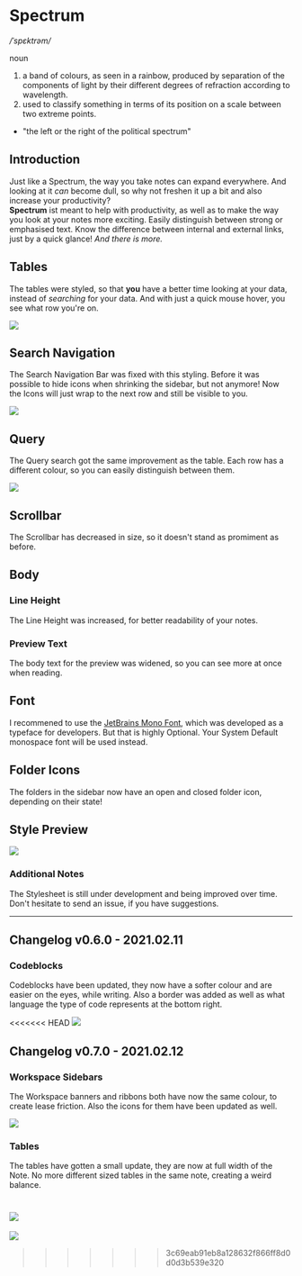 # Spectrum

_/ˈspɛktrəm/_

noun

1. a band of colours, as seen in a rainbow, produced by separation of the components of light by their different degrees of refraction according to wavelength.
2. used to classify something in terms of its position on a scale between two extreme points.

- "the left or the right of the political spectrum"

## Introduction

Just like a Spectrum, the way you take notes can expand everywhere. And looking at it _can_ become dull, so why not freshen it up a bit and also increase your productivity?  
**Spectrum** ist meant to help with productivity, as well as to make the way you look at your notes more exciting. Easily distinguish between strong or emphasised text. Know the difference between internal and external links, just by a quick glance! _And there is more._

## Tables

The tables were styled, so that **you** have a better time looking at your data, instead of _searching_ for your data. And with just a quick mouse hover, you see what row you're on.

![](./SpectrumTables.gif)

## Search Navigation

The Search Navigation Bar was fixed with this styling. Before it was possible to hide icons when shrinking the sidebar, but not anymore! Now the Icons will just wrap to the next row and still be visible to you.

![](./SpectrumNavbar.gif)

## Query

The Query search got the same improvement as the table. Each row has a different colour, so you can easily distinguish between them.

![](./SpectrumQuery.gif)

## Scrollbar

The Scrollbar has decreased in size, so it doesn't stand as promiment as before.

## Body

### Line Height

The Line Height was increased, for better readability of your notes.

### Preview Text

The body text for the preview was widened, so you can see more at once when reading.

## Font

I recommened to use the [JetBrains Mono Font](https://www.jetbrains.com/lp/mono/), which was developed as a typeface for developers. But that is highly Optional. Your System Default monospace font will be used instead.

## Folder Icons

The folders in the sidebar now have an open and closed folder icon, depending on their state!

## Style Preview

![](./SpectrumPreview.gif)

### Additional Notes

The Stylesheet is still under development and being improved over time. Don't hesitate to send an issue, if you have suggestions.

---

## Changelog v0.6.0 - 2021.02.11

### Codeblocks

Codeblocks have been updated, they now have a softer colour and are easier on the eyes, while writing. Also a border was added as well as what language the type of code represents at the bottom right.

<<<<<<< HEAD
![]("./codeblocks.gif")

## Changelog v0.7.0 - 2021.02.12

### Workspace Sidebars

The Workspace banners and ribbons both have now the same colour, to create lease friction. Also the icons for them have been updated as well.

![](./workspaceSidebars.jpg)

### Tables

The tables have gotten a small update, they are now at full width of the Note. No more different sized tables in the same note, creating a weird balance.

![](./tablesWidth.gif)
=======
![](./codeblocks.gif)
>>>>>>> 3c69eab91eb8a128632f866ff8d0d0d3b539e320
